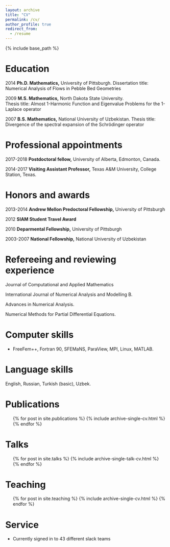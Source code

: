 ```yaml
---
layout: archive
title: "CV"
permalink: /cv/
author_profile: true
redirect_from:
  - /resume
---
```


{% include base_path %}

Education
======
2014  **Ph.D. Mathematics,** University of Pittsburgh.
Dissertation title: Numerical Analysis of Flows in Pebble Bed Geometries

2009  **M.S. Mathematics,** North Dakota State University.  
Thesis title: Almost 1-Harmonic Function and Eigenvalue Problems for the 1-Laplace operator

2007  **B.S. Mathematics,** National University of Uzbekistan.
Thesis title: Divergence of the spectral expansion of the Schrödinger operator




Professional appointments
======
2017-2018 **Postdoctoral fellow,** University of Alberta, Edmonton, Canada.

2014-2017 **Visiting Assistant Professor,** Texas A&M University, College Station, Texas.




Honors and awards
======

2013-2014 **Andrew Mellon Predoctoral Fellowship,** University of Pittsburgh

2012 **SIAM Student Travel Award**

2010 **Deparmental Fellowship,** University of Pittsburgh

2003-2007 **National Fellowship,** National University of Uzbekistan




Refereeing and reviewing experience
======

Journal of Computational and Applied Mathematics

International Journal of Numerical Analysis and Modelling B.

Advances in Numerical Analysis.

Numerical Methods for Partial Differential Equations.




Computer skills
======

* FreeFem++, Fortran 90, SFEMaNS, ParaView, MPI, Linux, MATLAB.




Language skills
======
English, Russian, Turkish (basic), Uzbek.




Publications
======
  <ul>{% for post in site.publications %}
    {% include archive-single-cv.html %}
  {% endfor %}</ul>
  
  
  
Talks
======
  <ul>{% for post in site.talks %}
    {% include archive-single-talk-cv.html %}
  {% endfor %}</ul>
  
  
  
  
Teaching
======
  <ul>{% for post in site.teaching %}
    {% include archive-single-cv.html %}
  {% endfor %}</ul>
  
  
  
  
Service 
======
* Currently signed in to 43 different slack teams
